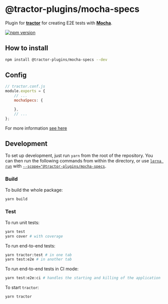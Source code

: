 # @tractor-plugins/mocha-specs

Plugin for [**tractor**](https://github.com/TradeMe/tractor) for creating E2E tests with [**Mocha**](https://mochajs.org/).

[![npm version](https://img.shields.io/npm/v/@tractor-plugins/mocha-specs.svg)](https://www.npmjs.com/package/@tractor-plugins/mocha-specs)

## How to install

```sh
npm install @tractor-plugins/mocha-specs --dev
```

## Config

```javascript
// tractor.conf.js
module.exports = {
    // ...
    mochaSpecs: {

    },
    // ...
};
```

For more information [see here](./docs/configuration.md)

## Development

To set up development, just run `yarn` from the root of the repository. You can then run the following commands from within the directory, or use [`lerna run`](https://github.com/lerna/lerna/tree/master/commands/run) with [`--scope="@tractor-plugins/mocha-specs`](https://www.npmjs.com/package/@lerna/filter-options).

### Build

To build the whole package:

```sh
yarn build
```

### Test

To run unit tests:

```sh
yarn test
yarn cover # with coverage
```

To run end-to-end tests:

```sh
yarn tractor:test # in one tab
yarn test:e2e # in another tab
```

To run end-to-end tests in CI mode:

```sh
yarn test:e2e:ci # handles the starting and killing of the application for testing
```

To start `tractor`:

```sh
yarn tractor
```